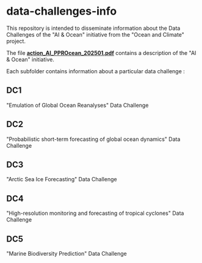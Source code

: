 # data-challenges-info
This repository is intended to disseminate information about the Data Challenges of the "AI & Ocean" initiative from the "Ocean and Climate" project.

The file [**action_AI_PPROcean_202501.pdf**](./action_AI_PPROcean_202501.pdf) contains a description of the "AI & Ocean" initiative.

Each subfolder contains information about a particular data challenge :

## DC1
"Emulation of Global Ocean Reanalyses" Data Challenge

## DC2
"Probabilistic short-term forecasting of global ocean dynamics" Data Challenge

## DC3
"Arctic Sea Ice Forecasting" Data Challenge

## DC4
"High-resolution monitoring and forecasting of tropical cyclones" Data Challenge

## DC5
"Marine Biodiversity Prediction" Data Challenge
